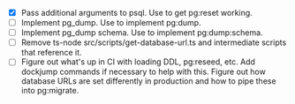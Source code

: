 - [x] Pass additional arguments to psql. Use to get pg:reset working.
- [ ] Implement pg_dump. Use to implement pg:dump.
- [ ] Implement pg_dump schema. Use to implement pg:dump:schema.
- [ ] Remove ts-node src/scripts/get-database-url.ts and intermediate
      scripts that reference it.
- [ ] Figure out what's up in CI with loading DDL, pg:reseed, etc. Add
      dockjump commands if necessary to help with this. Figure out how
      database URLs are set differently in production and how to pipe
      these into pg:migrate.
